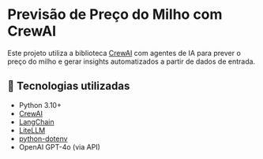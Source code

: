 # Previsão de Preço do Milho com CrewAI

Este projeto utiliza a biblioteca [CrewAI](https://docs.crewai.com/) com agentes de IA para prever o preço do milho e gerar insights automatizados a partir de dados de entrada.

## 🚀 Tecnologias utilizadas

- Python 3.10+
- [CrewAI](https://docs.crewai.com/)
- [LangChain](https://www.langchain.com/)
- [LiteLLM](https://docs.litellm.ai/)
- [python-dotenv](https://pypi.org/project/python-dotenv/)
- OpenAI GPT-4o (via API)

